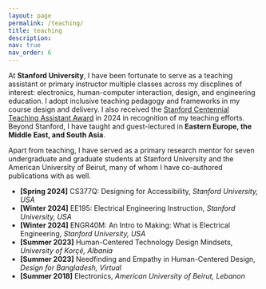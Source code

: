 ```yaml
---
layout: page
permalink: /teaching/
title: teaching
description:
nav: true
nav_order: 6
---
```


At <b>Stanford University</b>, I have been fortunate to serve as a teaching assistant or primary instructor multiple classes across my discplines of interest: electronics, human-computer interaction, design, and engineering education. I adopt inclusive teaching pedagogy and frameworks in my course design and delivery. I also received the [Stanford Centennial Teaching Assistant Award](https://ctl.stanford.edu/centennial-teaching-assistant-awards) in 2024 in recognition of my teaching efforts. Beyond Stanford, I have taught and guest-lectured in <b>Eastern Europe, the Middle East, and South Asia</b>.

Apart from teaching, I have served as a primary research mentor for seven undergraduate and graduate students at Stanford University and the American University of Beirut, many of whom I have co-authored publications with as well.

<ul>
    <li> <b>[Spring 2024]</b> CS377Q: Designing for Accessibility, <em>Stanford University, USA</em> </li>
    <li> <b>[Winter 2024]</b> EE195: Electrical Engineering Instruction, <em>Stanford University, USA</em> </li>
    <li> <b>[Winter 2024]</b> ENGR40M: An Intro to Making: What is Electrical Engineering, <em>Stanford University, USA</em> </li>
    <li> <b>[Summer 2023]</b> Human-Centered Technology Design Mindsets, <em>University of Korçë, Albania</em></li>
    <li> <b>[Summer 2023]</b> Needfinding and Empathy in Human-Centered Design, <em>Design for Bangladesh, Virtual</em></li>
    <li> <b>[Summer 2018]</b> Electronics, <em>American University of Beirut, Lebanon</em> </li>
</ul>





